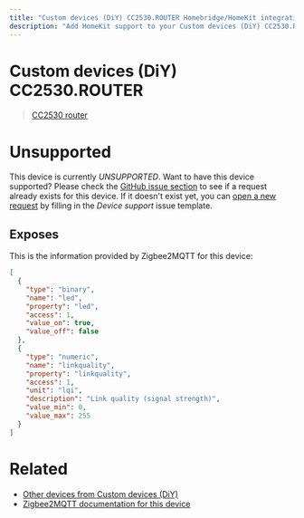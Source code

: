 ```yaml
---
title: "Custom devices (DiY) CC2530.ROUTER Homebridge/HomeKit integration"
description: "Add HomeKit support to your Custom devices (DiY) CC2530.ROUTER, using Homebridge, Zigbee2MQTT and homebridge-z2m."
---
```

<!---
This file has been GENERATED using src/docgen/docgen.ts
DO NOT EDIT THIS FILE MANUALLY!
-->
# Custom devices (DiY) CC2530.ROUTER
> [CC2530 router](http://ptvo.info/cc2530-based-zigbee-coordinator-and-router-112/)


# Unsupported

This device is currently *UNSUPPORTED*.
Want to have this device supported? Please check the [GitHub issue section](https://github.com/itavero/homebridge-z2m/issues?q=CC2530.ROUTER) to see if a request already exists for this device.
If it doesn't exist yet, you can [open a new request](https://github.com/itavero/homebridge-z2m/issues/new?assignees=&labels=enhancement&template=device_support.md&title=%5BDevice%5D+Custom%20devices%20(DiY)+CC2530.ROUTER) by filling in the _Device support_ issue template.

## Exposes

This is the information provided by Zigbee2MQTT for this device:

```json
[
  {
    "type": "binary",
    "name": "led",
    "property": "led",
    "access": 1,
    "value_on": true,
    "value_off": false
  },
  {
    "type": "numeric",
    "name": "linkquality",
    "property": "linkquality",
    "access": 1,
    "unit": "lqi",
    "description": "Link quality (signal strength)",
    "value_min": 0,
    "value_max": 255
  }
]
```

# Related
* [Other devices from Custom devices (DiY)](../index.md#custom_devices_diy)
* [Zigbee2MQTT documentation for this device](https://www.zigbee2mqtt.io/devices/CC2530.ROUTER.html)